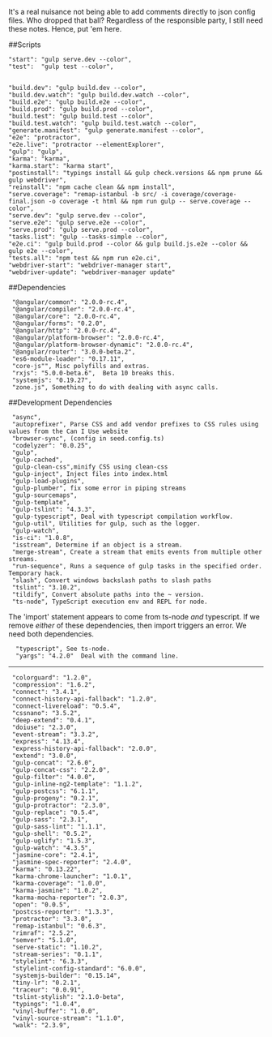 It's a real nuisance not being able to add comments directly to json config files.
Who dropped that ball?  Regardless of the responsible party, I still need these notes.
Hence, put 'em here.

##Scripts

    "start": "gulp serve.dev --color",
    "test":  "gulp test --color",


    "build.dev": "gulp build.dev --color",
    "build.dev.watch": "gulp build.dev.watch --color",
    "build.e2e": "gulp build.e2e --color",
    "build.prod": "gulp build.prod --color",
    "build.test": "gulp build.test --color",
    "build.test.watch": "gulp build.test.watch --color",
    "generate.manifest": "gulp generate.manifest --color",
    "e2e": "protractor",
    "e2e.live": "protractor --elementExplorer",
    "gulp": "gulp",
    "karma": "karma",
    "karma.start": "karma start",
    "postinstall": "typings install && gulp check.versions && npm prune && gulp webdriver",
    "reinstall": "npm cache clean && npm install",
    "serve.coverage": "remap-istanbul -b src/ -i coverage/coverage-final.json -o coverage -t html && npm run gulp -- serve.coverage --color",
    "serve.dev": "gulp serve.dev --color",
    "serve.e2e": "gulp serve.e2e --color",
    "serve.prod": "gulp serve.prod --color",
    "tasks.list": "gulp --tasks-simple --color",
    "e2e.ci": "gulp build.prod --color && gulp build.js.e2e --color && gulp e2e --color",
    "tests.all": "npm test && npm run e2e.ci",
    "webdriver-start": "webdriver-manager start",
    "webdriver-update": "webdriver-manager update"
 
##Dependencies



     "@angular/common": "2.0.0-rc.4",
     "@angular/compiler": "2.0.0-rc.4",
     "@angular/core": "2.0.0-rc.4",
     "@angular/forms": "0.2.0",
     "@angular/http": "2.0.0-rc.4",
     "@angular/platform-browser": "2.0.0-rc.4",
     "@angular/platform-browser-dynamic": "2.0.0-rc.4",
     "@angular/router": "3.0.0-beta.2",
     "es6-module-loader": "0.17.11",
     "core-js"", Misc polyfills and extras.
     "rxjs": "5.0.0-beta.6",  Beta 10 breaks this.
     "systemjs": "0.19.27",
     "zone.js", Something to do with dealing with async calls.

##Development Dependencies

     "async",
     "autoprefixer", Parse CSS and add vendor prefixes to CSS rules using values from the Can I Use website
     "browser-sync", (config in seed.config.ts)
     "codelyzer": "0.0.25",
     "gulp",
     "gulp-cached", 
     "gulp-clean-css",minify CSS using clean-css 
     "gulp-inject", Inject files into index.html
     "gulp-load-plugins",
     "gulp-plumber", fix some error in piping streams
     "gulp-sourcemaps",
     "gulp-template",
     "gulp-tslint": "4.3.3",
     "gulp-typescript", Deal with typescript compilation workflow.
     "gulp-util", Utilities for gulp, such as the logger.
     "gulp-watch",
     "is-ci": "1.0.8",
     "isstream", Determine if an object is a stream.
     "merge-stream", Create a stream that emits events from multiple other streams.
     "run-sequence", Runs a sequence of gulp tasks in the specified order. Temporary hack.
     "slash", Convert windows backslash paths to slash paths
     "tslint": "3.10.2",
     "tildify", Convert absolute paths into the ~ version.
     "ts-node", TypeScript execution env and REPL for node.

The 'import' statement appears to come from ts-node _and_ typescript.
If we remove _either_ of these dependencies, then import triggers an error.  We need
both dependencies.
 
      "typescript", See ts-node.
      "yargs": "4.2.0"  Deal with the command line.

--------

     "colorguard": "1.2.0",
     "compression": "1.6.2",
     "connect": "3.4.1",
     "connect-history-api-fallback": "1.2.0",
     "connect-livereload": "0.5.4",
     "cssnano": "3.5.2",
     "deep-extend": "0.4.1",
     "doiuse": "2.3.0",
     "event-stream": "3.3.2",
     "express": "4.13.4",
     "express-history-api-fallback": "2.0.0",
     "extend": "3.0.0",
     "gulp-concat": "2.6.0",
     "gulp-concat-css": "2.2.0",
     "gulp-filter": "4.0.0",
     "gulp-inline-ng2-template": "1.1.2",
     "gulp-postcss": "6.1.1",
     "gulp-progeny": "0.2.1",
     "gulp-protractor": "2.3.0",
     "gulp-replace": "0.5.4",
     "gulp-sass": "2.3.1",
     "gulp-sass-lint": "1.1.1",
     "gulp-shell": "0.5.2",
     "gulp-uglify": "1.5.3",
     "gulp-watch": "4.3.5",
     "jasmine-core": "2.4.1",
     "jasmine-spec-reporter": "2.4.0",
     "karma": "0.13.22",
     "karma-chrome-launcher": "1.0.1",
     "karma-coverage": "1.0.0",
     "karma-jasmine": "1.0.2",
     "karma-mocha-reporter": "2.0.3",
     "open": "0.0.5",
     "postcss-reporter": "1.3.3",
     "protractor": "3.3.0",
     "remap-istanbul": "0.6.3",
     "rimraf": "2.5.2",
     "semver": "5.1.0",
     "serve-static": "1.10.2",
     "stream-series": "0.1.1",
     "stylelint": "6.3.3",
     "stylelint-config-standard": "6.0.0",
     "systemjs-builder": "0.15.14",
     "tiny-lr": "0.2.1",
     "traceur": "0.0.91",
     "tslint-stylish": "2.1.0-beta",
     "typings": "1.0.4",
     "vinyl-buffer": "1.0.0",
     "vinyl-source-stream": "1.1.0",
     "walk": "2.3.9",
     
  
